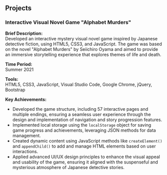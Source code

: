 ## Projects

### Interactive Visual Novel Game "Alphabet Murders"

**Brief Description:**  
Developed an interactive mystery visual novel game inspired by Japanese detective fiction, using HTML5, CSS3, and JavaScript. The game was based on the novel "Alphabet Murders" by Seiichiro Oyama and aimed to provide an immersive storytelling experience that explores themes of life and death.

**Time Period:**  
Summer 2021

**Tools:**  
HTML5, CSS3, JavaScript, Visual Studio Code, Google Chrome, jQuery, Bootstrap

**Key Achievements:**
- Developed the game structure, including 57 interactive pages and multiple endings, ensuring a seamless user experience through the design and implementation of navigation and story progression features.
- Implemented local storage using the `localStorage` object for saving game progress and achievements, leveraging JSON methods for data management.
- Created dynamic content using JavaScript methods like `createElement()` and `appendChild()` to add and manage HTML elements based on user interactions.
- Applied advanced UI/UX design principles to enhance the visual appeal and usability of the game, ensuring it aligned with the suspenseful and mysterious atmosphere of Japanese detective stories.
